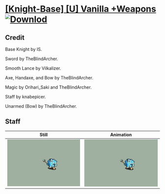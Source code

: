 # [\[Knight-Base\] \[U\] Vanilla +Weapons](./) [![Downlod](https://img.shields.io/badge/Download--red?style=social&logo=github)](https://minhaskamal.github.io/DownGit/#/home?url=https://github.com/Klokinator/FE-Repo/tree/main/Battle%20Animations%2FInfantry%20-%20Knights%2C%20Generals%2C%20Armors%2F%5BKnight-Base%5D%20%5BU%5D%20Vanilla%20%2BWeapons%2F7.%20Staff)

## Credit

Base Knight by IS.

Sword by TheBlindArcher.

Smooth Lance by Vilkalizer.

Axe, Handaxe, and Bow by TheBlindArcher.

Magic by Orihari_Saki and TheBlindArcher.

Staff by knabepicer.

Unarmed (Bow) by TheBlindArcher.

## Staff

| Still | Animation |
| :---: | :-------: |
| ![Staff still](./Staff_000.png) | ![Staff animation](./Staff.gif) |
